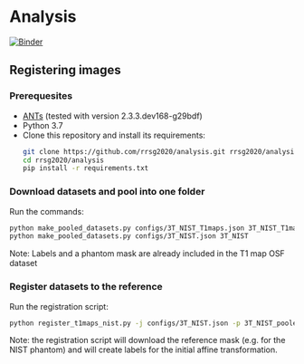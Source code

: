 # Analysis

[![Binder](https://mybinder.org/badge_logo.svg)](https://mybinder.org/v2/gh/rrsg2020/analysis/master?filepath=analysis%2F)

## Registering images

### Prerequesites

* [ANTs](https://github.com/ANTsX/ANTs) (tested with version 2.3.3.dev168-g29bdf)
* Python 3.7
* Clone this repository and install its requirements:
  ````bash
  git clone https://github.com/rrsg2020/analysis.git rrsg2020/analysis
  cd rrsg2020/analysis
  pip install -r requirements.txt
  ````

### Download datasets and pool into one folder


Run the commands: 
```bash
python make_pooled_datasets.py configs/3T_NIST_T1maps.json 3T_NIST_T1maps
python make_pooled_datasets.py configs/3T_NIST.json 3T_NIST
```

Note: Labels and a phantom mask are already included in the T1 map OSF dataset 


### Register datasets to the reference

Run the registration script:
```bash
python register_t1maps_nist.py -j configs/3T_NIST.json -p 3T_NIST_pooled/ 3T_NIST_T1maps_pooled/
```

Note: the registration script will download the reference mask (e.g. for the NIST phantom)
and will create labels for the initial affine transformation. 

